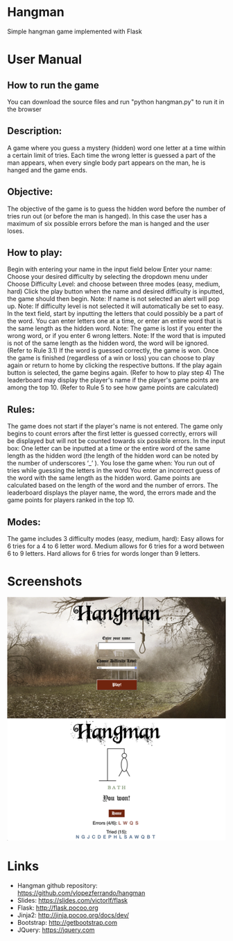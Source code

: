 # Hangman

Simple hangman game implemented with Flask

# User Manual

## How to run the game

You can download the source files and run "python hangman.py" to run it in the browser

## Description:

A game where you guess a mystery (hidden) word one letter at a time within a certain limit of tries. Each time the wrong letter is guessed a part of the man appears, when every single body part appears on the man, he is hanged and the game ends. 

## Objective:

The objective of the game is to guess the hidden word before the number of tries run out (or before the man is hanged). In this case the user has a maximum of six possible errors before the man is hanged and the user loses. 

## How to play:

Begin with entering your name in the input field below Enter your name: 
Choose your desired difficulty by selecting the dropdown menu under Choose Difficulty Level: and choose between three modes (easy, medium, hard)
Click the play button when the name and desired difficulty is inputted, the game should then begin.
Note: If  name is not selected an alert will pop up.
Note: If difficulty level is not selected it will automatically be set to easy.
In the text field, start by inputting the letters that could possibly be a part of the word. You can enter letters one at a time, or enter an entire word that is the same length as the hidden word. 
Note: The game is lost if you enter the wrong word, or if you enter 6 wrong letters. 
Note: If the word that is imputed is not of the same length as the hidden word, the word will be ignored. (Refer to Rule 3.1)
If the word is guessed correctly, the game is won. 
Once the game is finished (regardless of a win or loss) you can choose to play again or return to home by clicking the respective buttons. 
If the play again button is selected, the game begins again. (Refer to how to play step 4)
The leaderboard may display the player's name if the player's game points are among the top 10. (Refer to Rule 5 to see how game points are calculated)


## Rules:

The game does not start if the player's name is not entered. 
The game only begins to count errors after the first letter is guessed correctly, errors will be displayed but will not be counted towards six possible errors.
In the input box:
One letter can be inputted at a time or the entire word of the same length as the hidden word (the length of the hidden word can be noted by the number of underscores ‘_’ ).
You lose the game when:
You run out of tries while guessing the letters in the word
You enter an incorrect guess of the word with the same length as the hidden word.
Game points are calculated based on the length of the word and the number of errors. The leaderboard displays the player name, the word, the errors made and the game points for players ranked in the top 10. 

## Modes:

The game includes 3 difficulty modes (easy, medium, hard):
Easy allows for 6 tries for a 4 to 6 letter word.
Medium allows for 6 tries for a word between 6 to 9 letters.
Hard allows for 6 tries for words longer than 9 letters.

# Screenshots

![screenshot2](screenshots/screenshot2.png)
![screenshot1](screenshots/screenshot1.png)

# Links

* Hangman github repository: https://github.com/vlopezferrando/hangman
* Slides: https://slides.com/victorlf/flask
* Flask: http://flask.pocoo.org
* Jinja2: http://jinja.pocoo.org/docs/dev/
* Bootstrap: http://getbootstrap.com
* JQuery: https://jquery.com
